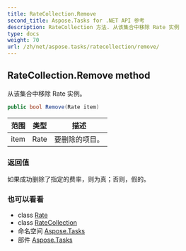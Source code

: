 ```yaml
---
title: RateCollection.Remove
second_title: Aspose.Tasks for .NET API 参考
description: RateCollection 方法. 从该集合中移除 Rate 实例
type: docs
weight: 70
url: /zh/net/aspose.tasks/ratecollection/remove/
---
```

## RateCollection.Remove method

从该集合中移除 Rate 实例。

```csharp
public bool Remove(Rate item)
```

| 范围 | 类型 | 描述 |
| --- | --- | --- |
| item | Rate | 要删除的项目。 |

### 返回值

如果成功删除了指定的费率，则为真；否则，假的。

### 也可以看看

* class [Rate](../../rate/)
* class [RateCollection](../)
* 命名空间 [Aspose.Tasks](../../ratecollection/)
* 部件 [Aspose.Tasks](../../../)


